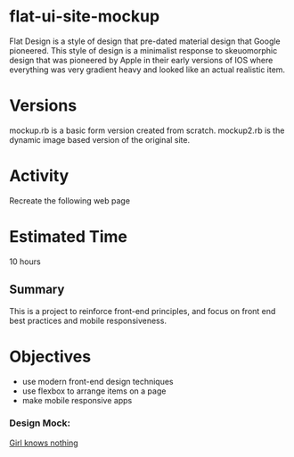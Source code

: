 # flat-ui-site-mockup
Flat Design is a style of design that pre-dated material design that Google pioneered. This style of design is a minimalist response to skeuomorphic design that was pioneered by Apple in their early versions of IOS where everything was very gradient heavy and looked like an actual realistic item. 

# Versions
mockup.rb is a basic form version created from scratch.
mockup2.rb is the dynamic image based version of the original site.

# Activity
Recreate the following web page

# Estimated Time
10 hours

## Summary
This is a project to reinforce front-end principles, and focus on front end best practices and mobile responsiveness.

# Objectives
- use modern front-end design techniques
- use flexbox to arrange items on a page
- make mobile responsive apps

### Design Mock:

[Girl knows nothing](https://d13yacurqjgara.cloudfront.net/users/165589/screenshots/947782/attachments/107093/flat-ui.png)
